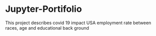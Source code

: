 # Jupyter-Portifolio
This project describes covid 19 impact USA employment rate between races, age and educational back ground 
